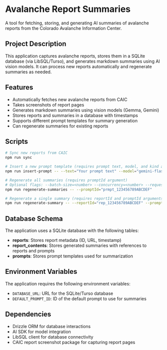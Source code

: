 # Avalanche Report Summaries

A tool for fetching, storing, and generating AI summaries of avalanche reports from the Colorado Avalanche Information Center.

## Project Description

This application captures avalanche reports, stores them in a SQLite database (via LibSQL/Turso), and generates markdown summaries using AI vision models. It can process new reports automatically and regenerate summaries as needed.

## Features

- Automatically fetches new avalanche reports from CAIC
- Takes screenshots of report pages
- Generates markdown summaries using vision models (Gemma, Gemini)
- Stores reports and summaries in a database with timestamps
- Supports different prompt templates for summary generation
- Can regenerate summaries for existing reports

## Scripts

```bash
# Sync new reports from CAIC
npm run sync

# Insert a new prompt template (requires prompt text, model, and kind arguments)
npm run insert-prompt -- --text="Your prompt text" --model="gemini-flash" --kind="system"

# Regenerate all summaries (requires promptId argument)
# Optional flags: --batch-size=<number> --concurrency=<number> --requests-per-minute=<number>
npm run regenerate-summaries -- --promptId="prmpt_123456789ABCDEF"

# Regenerate a single summary (requires reportId and promptId arguments)
npm run regenerate-summary -- --reportId="rep_123456789ABCDEF" --promptId="prmpt_123456789ABCDEF"
```

## Database Schema

The application uses a SQLite database with the following tables:

- **reports**: Stores report metadata (ID, URL, timestamp)
- **report_contents**: Stores generated summaries with references to reports and prompts
- **prompts**: Stores prompt templates used for summarization

## Environment Variables

The application requires the following environment variables:

- `DATABASE_URL`: URL for the SQLite/Turso database
- `DEFAULT_PROMPT_ID`: ID of the default prompt to use for summaries

## Dependencies

- Drizzle ORM for database interactions
- AI SDK for model integration
- LibSQL client for database connectivity
- CAIC report screenshot package for capturing report pages